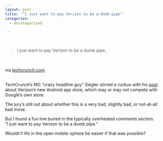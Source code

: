```yaml
---
layout: post
title: '"I just want to pay Verizon to be a dumb pipe"'
categories:
  - Uncategorized

---
```


<div class="posterous_bookmarklet_entry"><br /><blockquote class="posterous_short_quote">I just want to pay Verizon to be a dumb pipe.</blockquote><br /><br /><div class="posterous_quote_citation">via <a href="http://techcrunch.com/2010/09/13/verizon-app-store/">techcrunch.com</a></div><br /><p>TechCrunch&#8217;s MG &#8220;crazy headline guy&#8221; Siegler stirred a ruckus with his <a href="http://techcrunch.com/2010/09/13/verizon-app-store/">post</a> about Verizon&#8217;s new Android app store, which may or may not compete with Google&#8217;s own store. <br /></p><p>The jury&#8217;s still out about whether this is a very bad, slightly bad, or not-at-all bad move. <br /></p><p>But I found a fun line buried in the typically overheated comments section: &#8220;I just want to pay Verizon to be a dumb pipe.&#8221; <br /></p><p>Wouldn&#8217;t life in the open mobile-sphere be easier if that was possible?</p></div><div class="blogger-post-footer"><img width="1" height="1" src="https://blogger.googleusercontent.com/tracker/8920950033468593796-6766029140066135397?l=openmobile.blogspot.com" alt="" /></div>
